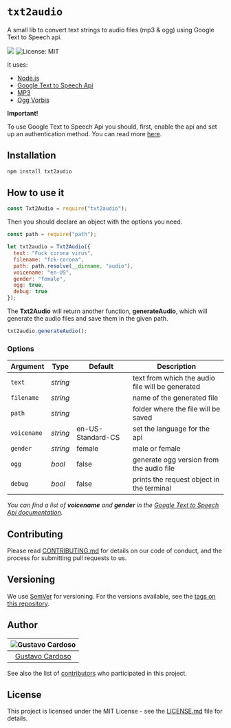 # `txt2audio`

A small lib to convert text strings to audio files (mp3 & ogg) using Google Text to Speech api.

<img src="https://img.shields.io/github/package-json/v/gustavocardoso/txt2audio?style=flat-square"> <img src="https://img.shields.io/github/license/gustavocardoso/txt2audio?style=flat-square" alt="License: MIT">

It uses:

- [Node.js](https://nodejs.org/)
- [Google Text to Speech Api](https://cloud.google.com/text-to-speech)
- [MP3](https://en.wikipedia.org/wiki/MP3)
- [Ogg Vorbis](https://xiph.org/vorbis/)

**Important!**

To use Google Text to Speech Api you should, first, enable the api and set up an authentication method. You can read more [here](https://cloud.google.com/text-to-speech/docs/quickstart-client-libraries).

## Installation

```bash
npm install txt2audio
```

## How to use it

```javascript
const Txt2Audio = require("txt2audio");
```

Then you should declare an object with the options you need.

```javascript
const path = require("path");

let txt2audio = Txt2Audio({
  text: "Fuck corona virus",
  filename: "fck-corona",
  path: path.resolve(__dirname, "audio"),
  voicename: "en-US",
  gender: "female",
  ogg: true,
  debug: true
});
```

The **Txt2Audio** will return another function, **generateAudio**, which will generate the audio files and save them in the given path.

```javascript
txt2audio.generateAudio();
```

### Options

| Argument    | Type     | Default           | Description                                      |
| ----------- | -------- | ----------------- | ------------------------------------------------ |
| `text`      | _string_ |                   | text from which the audio file will be generated |
| `filename`  | _string_ |                   | name of the generated file                       |
| `path`      | _string_ |                   | folder where the file will be saved              |
| `voicename` | _string_ | en-US-Standard-CS | set the language for the api                     |
| `gender`    | _string_ | female            | male or female                                   |
| `ogg`       | _bool_   | false             | generate ogg version from the audio file         |
| `debug`     | _bool_   | false             | prints the request object in the terminal        |

_You can find a list of **voicename** and **gender** in the [Google Text to Speech Api documentation](https://cloud.google.com/text-to-speech/docs/voices)._

## Contributing

Please read [CONTRIBUTING.md](https://gist.github.com/PurpleBooth/b24679402957c63ec426) for details on our code of conduct, and the process for submitting pull requests to us.

## Versioning

We use [SemVer](http://semver.org/) for versioning. For the versions available, see the [tags on this repository](https://github.com/gustavocardoso/txt2audio/tags).

## Author

| ![Gustavo Cardoso](https://avatars1.githubusercontent.com/u/3013?s=150&v=4) |
| :-------------------------------------------------------------------------: |
|                [Gustavo Cardoso](https://gustavocardoso.me/)                |

See also the list of [contributors](https://github.com/gustavocardoso/txt2audio/contributors) who participated in this project.

## License

This project is licensed under the MIT License - see the [LICENSE.md](LICENSE.md) file for details.
